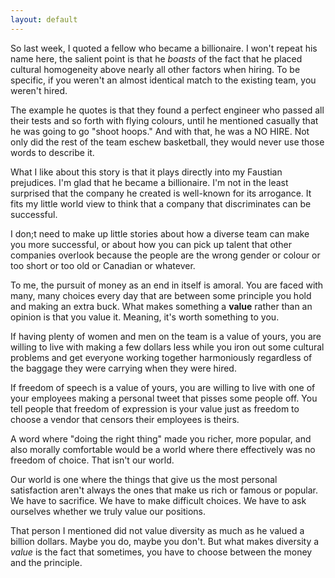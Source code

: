 ```yaml
---
layout: default
---
```


So last week, I quoted a fellow who became a billionaire. I won't repeat his name here, the salient point is that he *boasts* of the fact that he placed cultural homogeneity above nearly all other factors when hiring. To be specific, if you weren't an almost identical match to the existing team, you weren't hired.

The example he quotes is that they found a perfect engineer who passed all their tests and so forth with flying colours, until he mentioned casually that he was going to go "shoot hoops." And with that, he was a NO HIRE. Not only did the rest of the team eschew basketball, they would never use those words to describe it.

What I like about this story is that it plays directly into my Faustian prejudices. I'm glad that he became a billionaire. I'm not in the least surprised that the company he created is well-known for its arrogance. It fits my little world view to think that a company that discriminates can be successful.

I don;t need to make up little stories about how a diverse team can make you more successful, or about how you can pick up talent that other companies overlook because the people are the wrong gender or colour or too short or too old or Canadian or whatever.

To me, the pursuit of money as an end in itself is amoral. You are faced with many, many choices every day that are between some principle you hold and making an extra buck. What makes something a **value** rather than an opinion is that you value it. Meaning, it's worth something to you.

If having plenty of women and men on the team is a value of yours, you are willing to live with making a few dollars less while you iron out some cultural problems and get everyone working together harmoniously regardless of the baggage they were carrying when they were hired.

If freedom of speech is a value of yours, you are willing to live with one of your employees making a personal tweet that pisses some people off. You tell people that freedom of expression is your value just as freedom to choose a vendor that censors their employees is theirs.

A word where "doing the right thing" made you richer, more popular, and also morally comfortable would be a world where there effectively was no freedom of choice. That isn't our world.

Our world is one where the things that give us the most personal satisfaction aren't always the ones that make us rich or famous or popular. We have to sacrifice. We have to make difficult choices. We have to ask ourselves whether we truly value our positions.

That person I mentioned did not value diversity as much as he valued a billion dollars. Maybe you do, maybe you don't. But what makes diversity a *value* is the fact that sometimes, you have to choose between the money and the principle.